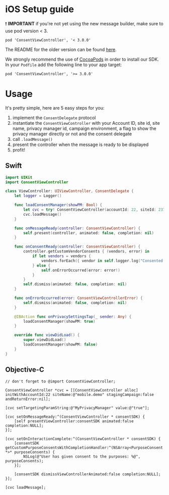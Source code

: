 
# iOS Setup guide

:heavy_exclamation_mark: **IMPORTANT** if you're not yet using the new message builder, make sure to use pod version < 3.
```
pod 'ConsentViewController', '< 3.0.0'
```
The README for the older version can be found [here](https://github.com/SourcePointUSA/ios-cmp-app/blob/d3c999a2245d2e5660806321c3979eaa32838642/README.md).


We strongly recommend the use of [CocoaPods](https://cocoapods.org) in order to install our SDK.
In your `Podfile` add the following line to your app target:

```
pod 'ConsentViewController', '>= 3.0.0'
```

# Usage

It's pretty simple, here are 5 easy steps for you:

1. implement the `ConsentDelegate` protocol
2. instantiate the `ConsentViewController` with your Account ID, site id, site name, privacy manager id, campaign environment, a flag to show the privacy manager directly or not and the consent delegate
3. call `.loadMessage()`
4. present the controller when the message is ready to be displayed
5. profit!

## Swift
```swift
import UIKit
import ConsentViewController

class ViewController: UIViewController, ConsentDelegate {
    let logger = Logger()

    func loadConsentManager(showPM: Bool) {
        let cvc = try! ConsentViewController(accountId: 22, siteId: 2372, siteName: "mobile.demo", PMId: "5c0e81b7d74b3c30c6852301", campaign: "stage", showPM: showPM, consentDelegate: self)
        cvc.loadMessage()
    }

    func onMessageReady(controller: ConsentViewController) {
        self.present(controller, animated: false, completion: nil)
    }

    func onConsentReady(controller: ConsentViewController) {
        controller.getCustomVendorConsents { (vendors, error) in
            if let vendors = vendors {
                vendors.forEach({ vendor in self.logger.log("Consented to: %{public}@)", [vendor]) })
            } else {
                self.onErrorOccurred(error: error!)
            }
        }
        self.dismiss(animated: false, completion: nil)
    }

    func onErrorOccurred(error: ConsentViewControllerError) {
        self.dismiss(animated: false, completion: nil)
    }

    @IBAction func onPrivacySettingsTap(_ sender: Any) {
        loadConsentManager(showPM: true)
    }

    override func viewDidLoad() {
        super.viewDidLoad()
        loadConsentManager(showPM: false)
    }
}
```

## Objective-C
```obj-c
// don't forget to @import ConsentViewController;

ConsentViewController *cvc = [[ConsentViewController alloc] initWithAccountId:22 siteName:@"mobile.demo" stagingCampaign:false andReturnError:nil];

[cvc setTargetingParamString:@"MyPrivacyManager" value:@"true"];

[cvc setOnMessageReady:^(ConsentViewController * consentSDK) {
    [self presentViewController:consentSDK animated:false completion:NULL];
}];

[cvc setOnInteractionComplete:^(ConsentViewController * consentSDK) {
    [consentSDK getCustomPurposeConsentsWithCompletionHandler:^(NSArray<PurposeConsent *>* purposeConsents) {
        NSLog(@"User has given consent to the purposes: %@", purposeConsents);
    }];

    [consentSDK dismissViewControllerAnimated:false completion:NULL];
}];

[cvc loadMessage];

```
